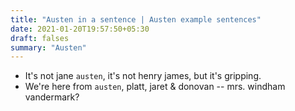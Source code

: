 ```yaml
---
title: "Austen in a sentence | Austen example sentences"
date: 2021-01-20T19:57:50+05:30
draft: falses
summary: "Austen"
---
```

- It's not jane `austen`, it's not henry james, but it's gripping.
- We're here from `austen`, platt, jaret & donovan -- mrs. windham vandermark?
                 
